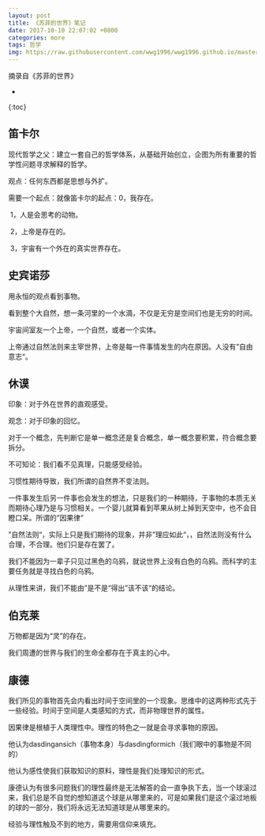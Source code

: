 ```yaml
---
layout: post
title: 《苏菲的世界》笔记
date: 2017-10-10 22:07:02 +0800
categories: more
tags: 哲学 
img: https://raw.githubusercontent.com/wwg1996/wwg1996.github.io/master/images/zx.jpg
---
```




摘录自《苏菲的世界》

* 
{:toc}
## 笛卡尔

现代哲学之父：建立一套自己的哲学体系，从基础开始创立，企图为所有重要的哲学性问题寻求解释的哲学。

观点：任何东西都是思想与外扩。

需要一个起点：就像笛卡尔的起点：0，我存在。

​                                                   1，人是会思考的动物。

​                                                   2，上帝是存在的。

​                                                   3，宇宙有一个外在的真实世界存在。

## 史宾诺莎

用永恒的观点看到事物。

看到整个大自然，想一条河里的一个水滴，不仅是无穷是空间们也是无穷的时间。

宇宙间室友一个上帝，一个自然，或者一个实体。

上帝通过自然法则来主宰世界，上帝是每一件事情发生的内在原因。人没有”自由意志“。

## 休谟

印象：对于外在世界的直观感受。

观念：对于印象的回忆。

对于一个概念，先判断它是单一概念还是复合概念，单一概念要积累，符合概念要拆分。

不可知论：我们看不见真理，只能感受经验。

习惯性期待导致，我们所谓的自然界不变法则。

一件事发生后另一件事也会发生的想法，只是我们的一种期待，于事物的本质无关而期待心理乃是与习惯相关。一个婴儿就算看到苹果从树上掉到天空中，也不会目瞪口呆。所谓的”因果律“

”自然法则“，实际上只是我们期待的现象，并非”理应如此“，，自然法则没有什么合理，不合理。他们只是存在罢了。

我们不能因为一辈子只见过黑色的乌鸦，就说世界上没有白色的乌鸦。而科学的主要任务就是寻找白色的乌鸦。

从理性来讲，我们不能由”是不是“得出”该不该“的结论。

## 伯克莱

万物都是因为“灵”的存在。

我们周遭的世界与我们的生命全都存在于真主的心中。

## 康德

我们所见的事物首先会内看出时间于空间里的一个现象。思维中的这两种形式先于一些经验。时间于空间是人类感知的方式，而非物理世界的属性。

因果律是根植于人类理性中。理性的特色之一就是会寻求事物的原因。

他认为dasdingansich（事物本身）与dasdingformich（我们眼中的事物是不同的）

他认为感性使我们获取知识的原料，理性是我们处理知识的形式。

康德认为有很多问题我们的理性最终是无法解答的会一直争执下去，当一个球滚过来，我们总是不自觉的想知道这个球是从哪里来的，可是如果我们是这个滚过地板的球的一部分，我们将永远无法知道球是从哪里来的。

经验与理性触及不到的地方，需要用信仰来填充。